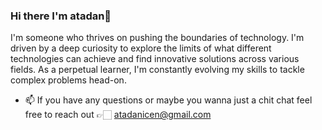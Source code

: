 ### Hi there I'm atadan👋
I'm someone who thrives on pushing the boundaries of technology. I'm driven by a deep curiosity to explore the limits of what different technologies can achieve and find innovative solutions across various fields. As a perpetual learner, I'm constantly evolving my skills to tackle complex problems head-on. 



- 📫 If you have any questions or maybe you wanna just a chit chat feel free to reach out 👉🏻  atadanicen@gmail.com

<!--
**atadanicen/atadanicen** is a ✨ _special_ ✨ repository because its `README.md` (this file) appears on your GitHub profile.

Here are some ideas to get you started:

- 🔭 I’m currently working on ...
- 🌱 I’m currently learning ...
- 👯 I’m looking to collaborate on ...
- 🤔 I’m looking for help with ...
- 💬 Ask me about ...
- 📫 How to reach me: ...
- 😄 Pronouns: ...
- ⚡ Fun fact: ...
-->
